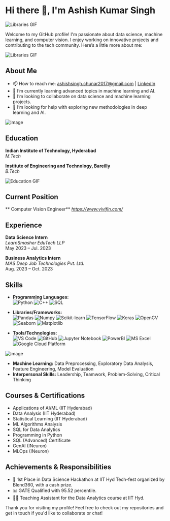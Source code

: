 # Hi there 👋, I'm Ashish Kumar Singh

  ![Libraries GIF](https://media.giphy.com/media/QNFhOolVeCzPQ2Mx85/giphy.gif)
 

Welcome to my GitHub profile! I'm passionate about data science, machine learning, and computer vision. I enjoy working on innovative projects and contributing to the tech community. Here’s a little more about me:

 ![Libraries GIF](https://res.cloudinary.com/practicaldev/image/fetch/s--6oIBRWlG--/c_limit%2Cf_auto%2Cfl_progressive%2Cq_66%2Cw_800/https://dev-to-uploads.s3.amazonaws.com/uploads/articles/uo0yj83jowdehbw6t86o.gif) 

## About Me

- 📫 How to reach me: ashishsingh.chunar2017@gmail.com | [LinkedIn](https://www.linkedin.com/in/ashish-iith/)
- 🌱 I’m currently learning advanced topics in machine learning and AI.
- 👯 I’m looking to collaborate on data science and machine learning projects.
- 🤔 I’m looking for help with exploring new methodologies in deep learning and AI.




![image](https://github.com/AshishKumarSingh03/AshishKumarSingh03/assets/116654089/aae532e6-8d72-4c8f-95da-3eed37f70f4f)




## Education

**Indian Institute of Technology, Hyderabad**  
*M.Tech*  



**Institute of Engineering and Technology, Bareilly**  
*B.Tech*  

![Education GIF](https://media.giphy.com/media/L8K62iTDkzGX6/giphy.gif)

## Current Position
** Computer Vision Engineer**
*https://www.vivifin.com/*

## Experience

**Data Science Intern**  
*LearnSmasher EduTech LLP*  
May 2023 – Jul. 2023

**Business Analytics Intern**  
*MAS Deep Job Technologies Pvt. Ltd.*  
Aug. 2023 – Oct. 2023



## Skills

- **Programming Languages:**  
  ![Python](https://img.shields.io/badge/-Python-3776AB?logo=python&logoColor=white&style=plastic) ![C++](https://img.shields.io/badge/-C++-00599C?logo=cplusplus&logoColor=white&style=plastic) ![SQL](https://img.shields.io/badge/-SQL-4479A1?logo=sql&logoColor=white&style=plastic)  
 
  
- **Libraries/Frameworks:**  
  ![Pandas](https://img.shields.io/badge/-Pandas-150458?logo=pandas&logoColor=white&style=plastic) ![Numpy](https://img.shields.io/badge/-Numpy-013243?logo=numpy&logoColor=white&style=plastic) ![Scikit-learn](https://img.shields.io/badge/-Scikit--learn-F7931E?logo=scikit-learn&logoColor=white&style=plastic) ![TensorFlow](https://img.shields.io/badge/-TensorFlow-FF6F00?logo=tensorflow&logoColor=white&style=plastic) ![Keras](https://img.shields.io/badge/-Keras-D00000?logo=keras&logoColor=white&style=plastic) ![OpenCV](https://img.shields.io/badge/-OpenCV-5C3EE8?logo=opencv&logoColor=white&style=plastic) ![Seaborn](https://img.shields.io/badge/-Seaborn-3776AB?logo=seaborn&logoColor=white&style=plastic) ![Matplotlib](https://img.shields.io/badge/-Matplotlib-11557C?logo=matplotlib&logoColor=white&style=plastic)  

  
- **Tools/Technologies:**  
  ![VS Code](https://img.shields.io/badge/-VS%20Code-007ACC?logo=visual-studio-code&logoColor=white&style=plastic) ![GitHub](https://img.shields.io/badge/-GitHub-181717?logo=github&logoColor=white&style=plastic) ![Jupyter Notebook](https://img.shields.io/badge/-Jupyter-EB5229?logo=jupyter&logoColor=white&style=plastic) ![PowerBI](https://img.shields.io/badge/-PowerBI-F2C811?logo=power-bi&logoColor=black&style=plastic) ![MS Excel](https://img.shields.io/badge/-MS%20Excel-217346?logo=microsoft-excel&logoColor=white&style=plastic) ![Google Cloud Platform](https://img.shields.io/badge/-Google%20Cloud-4285F4?logo=google-cloud&logoColor=white&style=plastic)

![image](https://github.com/AshishKumarSingh03/AshishKumarSingh03/assets/116654089/ca284802-1e7d-4fa7-8a7f-8dcb2521ff7e)


- **Machine Learning:** Data Preprocessing, Exploratory Data Analysis, Feature Engineering, Model Evaluation
- **Interpersonal Skills:** Leadership, Teamwork, Problem-Solving, Critical Thinking

## Courses & Certifications

- Applications of AI/ML (IIT Hyderabad)
- Data Analysis (IIT Hyderabad)
- Statistical Learning (IIT Hyderabad)
- ML Algorithms Analysis 
- SQL for Data Analytics
- Programming in Python
- SQL (Advanced) Certificate
- GenAI (INeuron)
- MLOps (INeuron)
  


## Achievements & Responsibilities

- 🥇 1st Place in Data Science Hackathon at IIT Hyd Tech-fest organized by Blend360, with a cash prize.
- 📊 GATE Qualified with 95.52 percentile.
- 👨‍🏫 Teaching Assistant for the Data Analytics course at IIT Hyd.



Thank you for visiting my profile! Feel free to check out my repositories and get in touch if you'd like to collaborate or chat!
